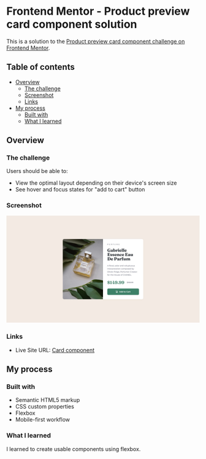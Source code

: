 # Frontend Mentor - Product preview card component solution

This is a solution to the [Product preview card component challenge on Frontend Mentor](https://www.frontendmentor.io/challenges/product-preview-card-component-GO7UmttRfa).

## Table of contents

- [Overview](#overview)
  - [The challenge](#the-challenge)
  - [Screenshot](#screenshot)
  - [Links](#links)
- [My process](#my-process)
  - [Built with](#built-with)
  - [What I learned](#what-i-learned)




## Overview

### The challenge

Users should be able to:

- View the optimal layout depending on their device's screen size
- See hover and focus states for "add to cart" button

### Screenshot

![](design/desktop-design.jpg)



### Links


- Live Site URL: [Card component](https://cardcomponentfm.netlify.app)

## My process

### Built with

- Semantic HTML5 markup
- CSS custom properties
- Flexbox
- Mobile-first workflow



### What I learned

I learned to create usable components using flexbox.

